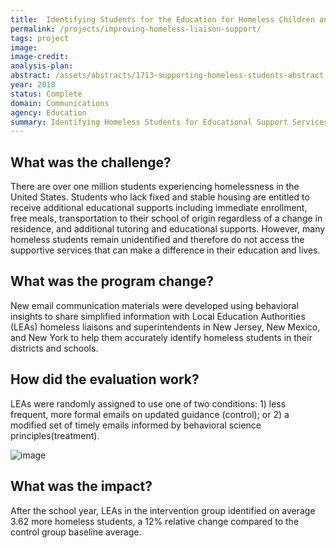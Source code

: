 ```yaml
---
title:  Identifying Students for the Education for Homeless Children and Youth Program
permalink: /projects/improving-homeless-liaison-support/
tags: project  
image:
image-credit: 
analysis-plan: 
abstract: /assets/abstracts/1713-supporting-homeless-students-abstract.pdf
year: 2018  
status: Complete
domain: Communications
agency: Education
summary: Identifying Homeless Students for Educational Support Services
---
```

## What was the challenge?

There are over one million students experiencing homelessness in the United States. Students who lack fixed and stable housing are entitled to receive additional educational supports including immediate enrollment, free meals, transportation to their school of origin regardless of a change in residence, and additional tutoring and educational supports. However, many homeless students remain unidentified and therefore do not access the supportive services that can make a difference in their education and lives.

## What was the program change?

New email communication materials were developed using behavioral insights to share simplified information with Local Education Authorities (LEAs) homeless liaisons and superintendents in New Jersey, New Mexico, and New York to help them accurately identify homeless students in their districts and schools.

## How did the evaluation work?

LEAs were randomly assigned to use one of two conditions: 1) less frequent, more formal emails on updated guidance (control); or 2) a modified set of timely emails informed by behavioral science principles(treatment).

![image]({{site.baseurl}}/assets/img/project-images/1713-graph.png)

## What was the impact?

After the school year, LEAs in the intervention group identified on average 3.62 more homeless students, a 12% relative change compared to the control group baseline average.
